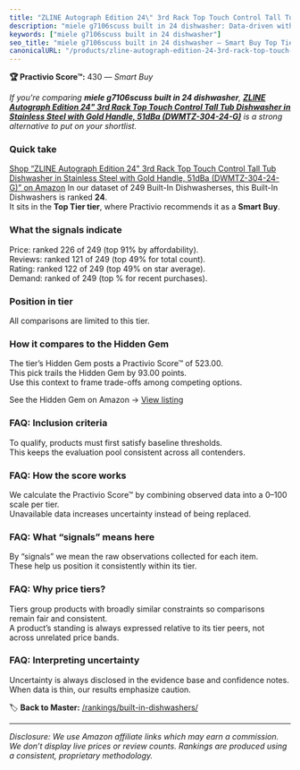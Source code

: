 ```yaml
---
title: "ZLINE Autograph Edition 24\" 3rd Rack Top Touch Control Tall Tub Dishwasher in Stainless Steel with Gold Handle, 51dBa (DWMTZ-304-24-G)"
description: "miele g7106scuss built in 24 dishwasher: Data-driven within Top Tier ranking using the Practivio Score™. Positioned by quality, value, demand, findability, mom…"
keywords: ["miele g7106scuss built in 24 dishwasher"]
seo_title: "miele g7106scuss built in 24 dishwasher — Smart Buy Top Tier (2025)"
canonicalURL: "/products/zline-autograph-edition-24-3rd-rack-top-touch-control-tall-tub-dishwasher-in-stainless-steel-with-gold-handle-51dba-dwmtz-304-24-g-B09QBZ69DL/"
---
```


**🏆 Practivio Score™:** 430 — _Smart Buy_


*If you're comparing **miele g7106scuss built in 24 dishwasher**, **[ZLINE Autograph Edition 24" 3rd Rack Top Touch Control Tall Tub Dishwasher in Stainless Steel with Gold Handle, 51dBa (DWMTZ-304-24-G)](https://www.amazon.com/dp/B09QBZ69DL?tag=practivio-20)** is a strong alternative to put on your shortlist.*
### Quick take
[Shop “ZLINE Autograph Edition 24" 3rd Rack Top Touch Control Tall Tub Dishwasher in Stainless Steel with Gold Handle, 51dBa (DWMTZ-304-24-G)” on Amazon](https://www.amazon.com/dp/B09QBZ69DL?tag=practivio-20)
In our dataset of 249 Built-In Dishwasherses, this Built-In Dishwashers is ranked **24**.  
It sits in the **Top Tier tier**, where Practivio recommends it as a **Smart Buy**.

### What the signals indicate
Price: ranked 226 of 249 (top 91% by affordability).  
Reviews: ranked 121 of 249 (top 49% for total count).  
Rating: ranked 122 of 249 (top 49% on star average).  
Demand: ranked  of 249 (top % for recent purchases).

### Position in tier
All comparisons are limited to this tier.

### How it compares to the Hidden Gem
The tier’s Hidden Gem posts a Practivio Score™ of 523.00.  
This pick trails the Hidden Gem by 93.00 points.  
Use this context to frame trade-offs among competing options.  

See the Hidden Gem on Amazon → [View listing](https://www.amazon.com/dp/B07DM73CX5?tag=practivio-20)

### FAQ: Inclusion criteria
To qualify, products must first satisfy baseline thresholds.  
This keeps the evaluation pool consistent across all contenders.

### FAQ: How the score works
We calculate the Practivio Score™ by combining observed data into a 0–100 scale per tier.  
Unavailable data increases uncertainty instead of being replaced.

### FAQ: What “signals” means here
By “signals” we mean the raw observations collected for each item.  
These help us position it consistently within its tier.

### FAQ: Why price tiers?
Tiers group products with broadly similar constraints so comparisons remain fair and consistent.  
A product’s standing is always expressed relative to its tier peers, not across unrelated price bands.

### FAQ: Interpreting uncertainty
Uncertainty is always disclosed in the evidence base and confidence notes.  
When data is thin, our results emphasize caution.


🏷️ **Back to Master:** [/rankings/built-in-dishwashers/](/rankings/built-in-dishwashers/)

---
_Disclosure: We use Amazon affiliate links which may earn a commission. We don’t display live prices or review counts. Rankings are produced using a consistent, proprietary methodology._
